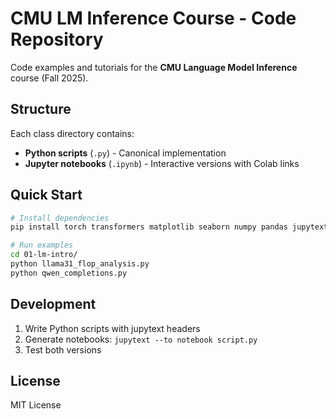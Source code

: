 # CMU LM Inference Course - Code Repository

Code examples and tutorials for the **CMU Language Model Inference** course (Fall 2025).

## Structure

Each class directory contains:
- **Python scripts** (`.py`) - Canonical implementation
- **Jupyter notebooks** (`.ipynb`) - Interactive versions with Colab links

## Quick Start

```bash
# Install dependencies
pip install torch transformers matplotlib seaborn numpy pandas jupytext

# Run examples
cd 01-lm-intro/
python llama31_flop_analysis.py
python qwen_completions.py
```

## Development

1. Write Python scripts with jupytext headers
2. Generate notebooks: `jupytext --to notebook script.py`
3. Test both versions

## License

MIT License
